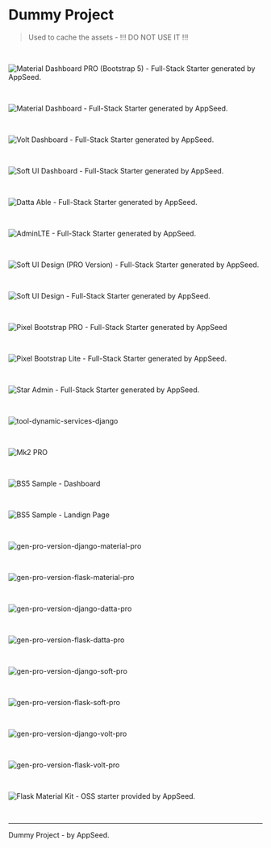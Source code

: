 # Dummy Project 

> Used to cache the assets - !!! DO NOT USE IT !!!

<br />

![Material Dashboard PRO (Bootstrap 5) - Full-Stack Starter generated by AppSeed.](https://user-images.githubusercontent.com/51070104/169301785-a3140a44-9e34-40b5-945d-6ca4928227b8.png)

<br />

![Material Dashboard - Full-Stack Starter generated by AppSeed.](https://user-images.githubusercontent.com/51070104/169301658-6cf27993-c451-4cd4-9ffa-2968b8981167.png)

<br />

![Volt Dashboard - Full-Stack Starter generated by AppSeed.](https://user-images.githubusercontent.com/51070104/168843604-b026fd94-5969-4be7-81ac-5887cf0958e5.png)

<br />

![Soft UI Dashboard - Full-Stack Starter generated by AppSeed.](https://user-images.githubusercontent.com/51070104/168843143-f2a2ffac-4ab6-44d2-bc1f-a9a8682a749b.png)

<br />

![Datta Able - Full-Stack Starter generated by AppSeed.](https://user-images.githubusercontent.com/51070104/168842521-ec98ecd5-489c-4a13-a9aa-0d47201d63de.png)

<br />

![AdminLTE - Full-Stack Starter generated by AppSeed.](https://user-images.githubusercontent.com/51070104/168842202-9b80a957-a375-4e6d-8247-2cc459267a86.png)

<br />

![Soft UI Design (PRO Version) - Full-Stack Starter generated by AppSeed.](https://user-images.githubusercontent.com/51070104/168812715-52e036b7-582d-4851-9657-6b1f99727619.png)

<br />

![Soft UI Design - Full-Stack Starter generated by AppSeed.](https://user-images.githubusercontent.com/51070104/168812602-e35bad42-823f-4d3e-9d13-87a6c06c5a63.png)

<br />

![Pixel Bootstrap PRO - Full-Stack Starter generated by AppSeed](https://user-images.githubusercontent.com/51070104/168760719-f0e45406-2b2a-43e0-badf-fa953edb62b8.png)

<br />

![Pixel Bootstrap Lite - Full-Stack Starter generated by AppSeed.](https://user-images.githubusercontent.com/51070104/168753915-d61b2f97-57b2-4d14-a774-d217d120ff62.png)

<br />

![Star Admin - Full-Stack Starter generated by AppSeed.](https://user-images.githubusercontent.com/51070104/168732392-51748c85-f2c2-45ad-978c-2b64e52292e2.png)

<br />

![tool-dynamic-services-django](https://user-images.githubusercontent.com/51070104/168631327-5f53a20e-4b92-4650-90d4-180f1af2d533.jpg)

<br />

![Mk2 PRO](https://user-images.githubusercontent.com/51070104/168224733-b054bb46-d454-4aea-bb94-2d01bf4760d2.png)

<br />

![BS5 Sample - Dashboard](https://user-images.githubusercontent.com/51070104/168034064-5fab9b98-eaac-46aa-b8d6-087d7ce0422c.png)

<br />

![BS5 Sample - Landign Page](https://user-images.githubusercontent.com/51070104/168033680-5610b1a6-7c6a-473b-a39d-f67d83b4917a.png)

<br />

![gen-pro-version-django-material-pro](https://user-images.githubusercontent.com/51070104/167877853-b0af0c8f-ff4a-4be5-9666-bf4b1ea0b018.jpg)

<br />

![gen-pro-version-flask-material-pro](https://user-images.githubusercontent.com/51070104/167877900-a589f7cd-8c6d-44f1-b5b3-85fe13de3546.jpg)

<br />

![gen-pro-version-django-datta-pro](https://user-images.githubusercontent.com/51070104/167877944-d13afec9-4171-4c5e-97df-3ee643feecdb.jpg)

<br />

![gen-pro-version-flask-datta-pro](https://user-images.githubusercontent.com/51070104/167877982-b057f319-dbe0-4b9f-af7d-03ccf403d327.jpg)

<br />

![gen-pro-version-django-soft-pro](https://user-images.githubusercontent.com/51070104/167878023-b72a21c4-9d4f-4177-beec-21f399dca4a4.jpg)

<br />

![gen-pro-version-flask-soft-pro](https://user-images.githubusercontent.com/51070104/167878073-5a4c8e6a-e289-4ea3-8d6c-9dd68b2dcf87.jpg)

<br />

![gen-pro-version-django-volt-pro](https://user-images.githubusercontent.com/51070104/167878178-4db9df75-76de-45e1-9daa-7bf0348d6a3d.jpg)

<br />

![gen-pro-version-flask-volt-pro](https://user-images.githubusercontent.com/51070104/167878207-37758fbf-fbea-4140-9232-d5bf0c6a1fe8.jpg)


<br />

![Flask Material Kit - OSS starter provided by AppSeed.](https://user-images.githubusercontent.com/51070104/167396765-c88b7a95-155f-4236-8691-7b80fa2d9cd9.png)

<br />


---
Dummy Project - by AppSeed. 
